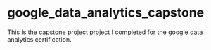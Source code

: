 # google_data_analytics_capstone
This is the capstone project project I completed for the google data analytics certification.
